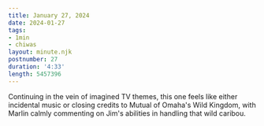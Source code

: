 ```yaml
---
title: January 27, 2024
date: 2024-01-27
tags:
- 1min
- chiwas
layout: minute.njk
postnumber: 27
duration: '4:33'
length: 5457396
---
```

Continuing in the vein of imagined TV themes, this one feels like either incidental music or closing credits to Mutual of Omaha's Wild Kingdom, with Marlin calmly commenting on Jim's abilities in handling that wild caribou.




